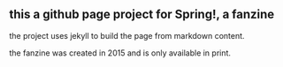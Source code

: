 ## this a github page project for Spring!, a fanzine

the project uses jekyll to build the page from markdown content. 


the fanzine was created in 2015 and is only available in print.
